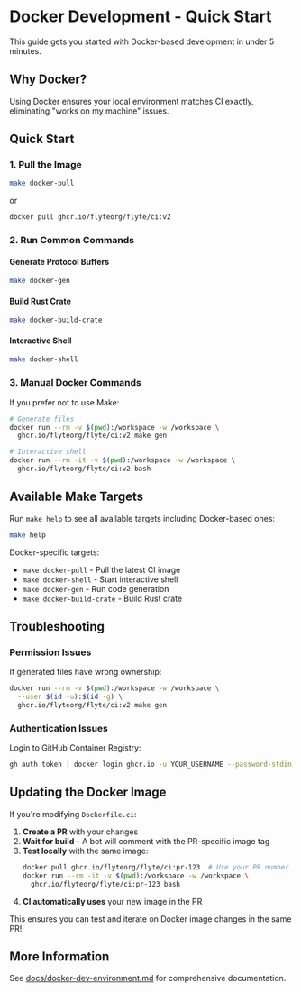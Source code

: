 # Docker Development - Quick Start

This guide gets you started with Docker-based development in under 5 minutes.

## Why Docker?

Using Docker ensures your local environment matches CI exactly, eliminating "works on my machine" issues.

## Quick Start

### 1. Pull the Image

```bash
make docker-pull
```

or

```bash
docker pull ghcr.io/flyteorg/flyte/ci:v2
```

### 2. Run Common Commands

#### Generate Protocol Buffers
```bash
make docker-gen
```

#### Build Rust Crate
```bash
make docker-build-crate
```

#### Interactive Shell
```bash
make docker-shell
```

### 3. Manual Docker Commands

If you prefer not to use Make:

```bash
# Generate files
docker run --rm -v $(pwd):/workspace -w /workspace \
  ghcr.io/flyteorg/flyte/ci:v2 make gen

# Interactive shell
docker run --rm -it -v $(pwd):/workspace -w /workspace \
  ghcr.io/flyteorg/flyte/ci:v2 bash
```

## Available Make Targets

Run `make help` to see all available targets including Docker-based ones:

```bash
make help
```

Docker-specific targets:
- `make docker-pull` - Pull the latest CI image
- `make docker-shell` - Start interactive shell
- `make docker-gen` - Run code generation
- `make docker-build-crate` - Build Rust crate

## Troubleshooting

### Permission Issues

If generated files have wrong ownership:

```bash
docker run --rm -v $(pwd):/workspace -w /workspace \
  --user $(id -u):$(id -g) \
  ghcr.io/flyteorg/flyte/ci:v2 make gen
```

### Authentication Issues

Login to GitHub Container Registry:

```bash
gh auth token | docker login ghcr.io -u YOUR_USERNAME --password-stdin
```

## Updating the Docker Image

If you're modifying `Dockerfile.ci`:

1. **Create a PR** with your changes
2. **Wait for build** - A bot will comment with the PR-specific image tag
3. **Test locally** with the same image:
   ```bash
   docker pull ghcr.io/flyteorg/flyte/ci:pr-123  # Use your PR number
   docker run --rm -it -v $(pwd):/workspace -w /workspace \
     ghcr.io/flyteorg/flyte/ci:pr-123 bash
   ```
4. **CI automatically uses** your new image in the PR

This ensures you can test and iterate on Docker image changes in the same PR!

## More Information

See [docs/docker-dev-environment.md](docs/docker-dev-environment.md) for comprehensive documentation.
